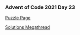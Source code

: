 ### Advent of Code 2021 Day 23

[Puzzle Page](https://adventofcode.com/2021/day/23)

[Solutions Megathread](https://www.reddit.com/r/adventofcode/comments/rmnozs/2021_day_23_solutions/)
